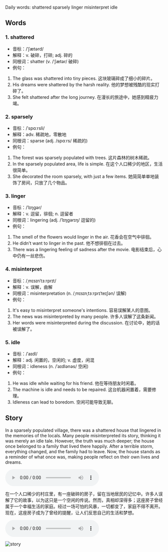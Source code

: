 Daily words: shattered sparsely linger misinterpret idle

## Words
### 1. shattered
- 音标：/ˈʃætərd/ <span style="cursor: pointer;" onclick="document.getElementById('audio-player-1').play()"><i class="fas fa-volume-up"></i></span>
<audio id="audio-player-1" src="https://files.dwong.top/words/shattered.mp3" style="display:none;"></audio>
- 解释：v. 破碎，打碎; adj. 碎的
- 同根词：shatter (v. /ˈʃætər/ 破碎)
- 例句：
1. The glass was shattered into tiny pieces.  这块玻璃碎成了细小的碎片。
2. His dreams were shattered by the harsh reality.  他的梦想被残酷的现实打碎了。
3. She felt shattered after the long journey.  在漫长的旅途中，她感到精疲力竭。

### 2. sparsely
- 音标：/ˈspɑːrsli/ <span style="cursor: pointer;" onclick="document.getElementById('audio-player-2').play()"><i class="fas fa-volume-up"></i></span>
<audio id="audio-player-2" src="https://files.dwong.top/words/sparsely.mp3" style="display:none;"></audio>
- 解释：adv. 稀疏地，零散地
- 同根词：sparse (adj. /spɑːrs/ 稀疏的)
- 例句：
1. The forest was sparsely populated with trees.  这片森林的树木稀疏。
2. In the sparsely populated area, life is simple.  在这个人口稀少的地区，生活很简单。
3. She decorated the room sparsely, with just a few items.  她简简单单地装饰了房间，只放了几个物品。

### 3. linger
- 音标：/ˈlɪŋɡər/ <span style="cursor: pointer;" onclick="document.getElementById('audio-player-3').play()"><i class="fas fa-volume-up"></i></span>
<audio id="audio-player-3" src="https://files.dwong.top/words/linger.mp3" style="display:none;"></audio>
- 解释：v. 逗留，徘徊; n. 逗留者
- 同根词：lingering (adj. /ˈlɪŋɡərɪŋ/ 逗留的)
- 例句：
1. The smell of the flowers would linger in the air.  花香会在空气中徘徊。
2. He didn’t want to linger in the past.  他不想徘徊在过去。
3. There was a lingering feeling of sadness after the movie.  电影结束后，心中仍有一丝悲伤。

### 4. misinterpret
- 音标：/ˌmɪsɪnˈtɜːrprɪt/ <span style="cursor: pointer;" onclick="document.getElementById('audio-player-4').play()"><i class="fas fa-volume-up"></i></span>
<audio id="audio-player-4" src="https://files.dwong.top/words/misinterpret.mp3" style="display:none;"></audio>
- 解释：v. 误解，曲解
- 同根词：misinterpretation (n. /ˌmɪsɪnˌtɜːrprɪˈteɪʃən/ 误解)
- 例句：
1. It's easy to misinterpret someone's intentions.  容易误解某人的意图。
2. The news was misinterpreted by many people.  许多人误解了这条新闻。
3. Her words were misinterpreted during the discussion.  在讨论中，她的话被误解了。

### 5. idle
- 音标：/ˈaɪdl/ <span style="cursor: pointer;" onclick="document.getElementById('audio-player-5').play()"><i class="fas fa-volume-up"></i></span>
<audio id="audio-player-5" src="https://files.dwong.top/words/idle.mp3" style="display:none;"></audio>
- 解释：adj. 闲置的，空闲的; v. 虚度，闲混
- 同根词：idleness (n. /ˈaɪdlənəs/ 空闲)
- 例句：
1. He was idle while waiting for his friend.  他在等待朋友时闲着。
2. The machine is idle and needs to be repaired.  这台机器闲置着，需要修理。
3. Idleness can lead to boredom.  空闲可能导致无聊。

## Story
In a sparsely populated village, there was a shattered house that lingered in the memories of the locals. Many people misinterpreted its story, thinking it was merely an idle tale. However, the truth was much deeper; the house once belonged to a family that lived there happily. After a terrible storm, everything changed, and the family had to leave. Now, the house stands as a reminder of what once was, making people reflect on their own lives and dreams.

<audio controls>
  <source src="https://files.dwong.top/story/2024-08-14-english.mp3" type="audio/mpeg">
  你的浏览器不支持音频元素。
</audio>
  

在一个人口稀少的村庄里，有一座破碎的房子，留在当地居民的记忆中。许多人误解了它的故事，以为这只是一个空闲的传说。然而，真相却深得多；这座房子曾经属于一个幸福生活的家庭。经过一场可怕的风暴，一切都变了，家庭不得不离开。现在，这座房子成为了曾经的提醒，让人们反思自己的生活和梦想。

<audio controls>
  <source src="https://files.dwong.top/story/2024-08-14-chinese.mp3" type="audio/mpeg">
  你的浏览器不支持音频元素。
</audio>
  

![story](https://files.dwong.top/images/2024-08-14.png)


